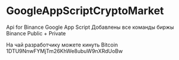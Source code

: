 # GoogleAppScriptCryptoMarket
Api for Binance Google App Script
Добавлены все команды биржы Binance 
Public + Private 

На чай разработчику можете кинуть 
Bitcoin 1DTU9NnwFYMjTm26KhWe8ubuW9nXRdUoBw
